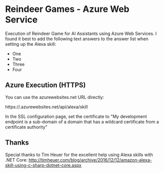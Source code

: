 ﻿# Reindeer Games - Azure Web Service

Execution of Reindeer Game for AI Assistants using Azure Web Services. I found it best to add the following text answers to the answer list when setting up the Alexa skill:

* One
* Two
* Three
* Four

## Azure Execution (HTTPS)

You can use the azurewebsites.net URL directly:

https://<service name>.azurewebsites.net/api/alexa/skill

In the SSL configuration page, set the certificate to "My development endpoint is a sub-domain of a domain that has a wildcard certificate from a certificate authority"

## Thanks

Special thanks to Tim Heuer for the excellent help using Alexa skills with .NET Core: http://timheuer.com/blog/archive/2016/12/12/amazon-alexa-skill-using-c-sharp-dotnet-core.aspx
